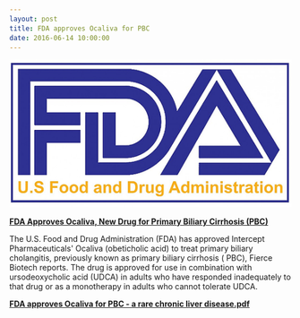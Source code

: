 ```yaml
---
layout: post
title: FDA approves Ocaliva for PBC
date: 2016-06-14 10:00:00
---
```


![](/assets/images/fda-approves-ocaliva-for-pbc.png)

[**FDA Approves Ocaliva, New Drug for Primary Biliary Cirrhosis (PBC)**](https://www.hepmag.com/article/fda-approves-ocaliva-new-drug-primary-biliary-cirrhosis-pbc)

The U.S. Food and Drug Administration (FDA) has approved Intercept Pharmaceuticals' Ocaliva (obeticholic acid) to treat primary biliary cholangitis, previously known as primary biliary cirrhosis ( PBC), Fierce Biotech reports. The drug is approved for use in combination with ursodeoxycholic acid (UDCA) in adults who have responded inadequately to that drug or as a monotherapy in adults who cannot tolerate UDCA.

[**FDA approves Ocaliva for PBC - a rare chronic liver disease.pdf**](https://jumpshare.com/v/77Bc8up8PMhc6kdVTyLi)